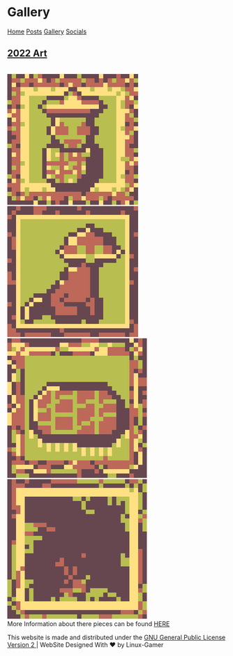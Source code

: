 <html>
<head>
<title>Linux-Gamer - Gallery</title>
<link rel="shortcut icon" href="assets/logo.ico">
<link href="assets/css/style.css" rel="stylesheet" type="text/css" />
</head>
<body>
<h1>Gallery</h1>
<a href="https://linuxgamer.github.io">Home</a> <a href="posts">Posts</a> <a href="gallery">Gallery</a> <a href="socials">Socials</a> 
<h2><u> 2022 Art </u></h2>
<br>
<img src="https://github.com/LinuxGamer/Art/blob/main/septembit-1.png?raw=true">
<img src="https://github.com/LinuxGamer/Art/blob/main/septembit-2.png?raw=truw">
<img src="https://github.com/LinuxGamer/Art/blob/main/septembit-3.png?raw=true">
<img src="https://github.com/LinuxGamer/Art/blob/main/septembit-4.png?raw=true">
<br>
More Information about there pieces can be found <a href="https://github.com/LinuxGamer/Art">HERE</a>

</body>
    <footer class="pt-4 my-md-5 pt-md-5 border-top">
      <p class="text-center">This website is made and distributed under the 
      <a href="https://github.com/linuxgamer/linuxgamer.github.io/LICENSE.txt">GNU General Public License Version 2 </a>
      | WebSite Designed With ❤️ by Linux-Gamer</p>
    </footer>
</html>

